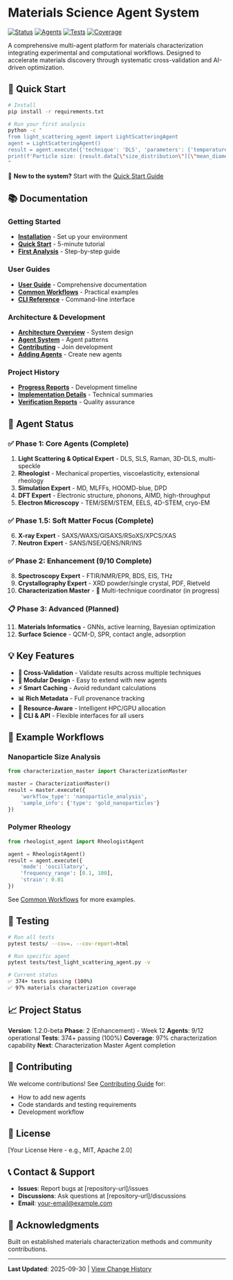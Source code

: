 # Materials Science Agent System

[![Status](https://img.shields.io/badge/status-Phase%202-blue)](docs/history/progress/PHASE2_PROGRESS.md)
[![Agents](https://img.shields.io/badge/agents-9%2F12-green)](#agent-status)
[![Tests](https://img.shields.io/badge/tests-374%2B%20passing-success)](#testing)
[![Coverage](https://img.shields.io/badge/coverage-97%25-brightgreen)](#testing)

A comprehensive multi-agent platform for materials characterization integrating experimental and computational workflows. Designed to accelerate materials discovery through systematic cross-validation and AI-driven optimization.

## 🚀 Quick Start

```bash
# Install
pip install -r requirements.txt

# Run your first analysis
python -c "
from light_scattering_agent import LightScatteringAgent
agent = LightScatteringAgent()
result = agent.execute({'technique': 'DLS', 'parameters': {'temperature': 298, 'angle': 90}})
print(f'Particle size: {result.data[\"size_distribution\"][\"mean_diameter_nm\"]:.1f} nm')
"
```

📖 **New to the system?** Start with the [Quick Start Guide](docs/getting-started/quickstart.md)

## 📚 Documentation

### Getting Started
- **[Installation](docs/getting-started/installation.md)** - Set up your environment
- **[Quick Start](docs/getting-started/quickstart.md)** - 5-minute tutorial
- **[First Analysis](docs/getting-started/first-analysis.md)** - Step-by-step guide

### User Guides
- **[User Guide](docs/guides/user-guide.md)** - Comprehensive documentation
- **[Common Workflows](docs/guides/workflows.md)** - Practical examples
- **[CLI Reference](docs/guides/cli-reference.md)** - Command-line interface

### Architecture & Development
- **[Architecture Overview](docs/architecture/overview.md)** - System design
- **[Agent System](docs/architecture/agent-system.md)** - Agent patterns
- **[Contributing](docs/development/contributing.md)** - Join development
- **[Adding Agents](docs/development/adding-agents.md)** - Create new agents

### Project History
- **[Progress Reports](docs/history/progress/)** - Development timeline
- **[Implementation Details](docs/history/implementation/)** - Technical summaries
- **[Verification Reports](docs/history/verification/)** - Quality assurance

## 🤖 Agent Status

### ✅ Phase 1: Core Agents (Complete)
1. **Light Scattering & Optical Expert** - DLS, SLS, Raman, 3D-DLS, multi-speckle
2. **Rheologist** - Mechanical properties, viscoelasticity, extensional rheology
3. **Simulation Expert** - MD, MLFFs, HOOMD-blue, DPD
4. **DFT Expert** - Electronic structure, phonons, AIMD, high-throughput
5. **Electron Microscopy** - TEM/SEM/STEM, EELS, 4D-STEM, cryo-EM

### ✅ Phase 1.5: Soft Matter Focus (Complete)
6. **X-ray Expert** - SAXS/WAXS/GISAXS/RSoXS/XPCS/XAS
7. **Neutron Expert** - SANS/NSE/QENS/NR/INS

### ✅ Phase 2: Enhancement (9/10 Complete)
8. **Spectroscopy Expert** - FTIR/NMR/EPR, BDS, EIS, THz
9. **Crystallography Expert** - XRD powder/single crystal, PDF, Rietveld
10. **Characterization Master** - 🔧 Multi-technique coordinator (in progress)

### 📋 Phase 3: Advanced (Planned)
11. **Materials Informatics** - GNNs, active learning, Bayesian optimization
12. **Surface Science** - QCM-D, SPR, contact angle, adsorption

## 💡 Key Features

- **🔄 Cross-Validation** - Validate results across multiple techniques
- **🧩 Modular Design** - Easy to extend with new agents
- **⚡ Smart Caching** - Avoid redundant calculations
- **📊 Rich Metadata** - Full provenance tracking
- **🎯 Resource-Aware** - Intelligent HPC/GPU allocation
- **🔧 CLI & API** - Flexible interfaces for all users

## 🔬 Example Workflows

### Nanoparticle Size Analysis
```python
from characterization_master import CharacterizationMaster

master = CharacterizationMaster()
result = master.execute({
    'workflow_type': 'nanoparticle_analysis',
    'sample_info': {'type': 'gold_nanoparticles'}
})
```

### Polymer Rheology
```python
from rheologist_agent import RheologistAgent

agent = RheologistAgent()
result = agent.execute({
    'mode': 'oscillatory',
    'frequency_range': [0.1, 100],
    'strain': 0.01
})
```

See [Common Workflows](docs/guides/workflows.md) for more examples.

## 🧪 Testing

```bash
# Run all tests
pytest tests/ --cov=. --cov-report=html

# Run specific agent
pytest tests/test_light_scattering_agent.py -v

# Current status
✅ 374+ tests passing (100%)
✅ 97% materials characterization coverage
```

## 📈 Project Status

**Version**: 1.2.0-beta
**Phase**: 2 (Enhancement) - Week 12
**Agents**: 9/12 operational
**Tests**: 374+ passing (100%)
**Coverage**: 97% characterization capability
**Next**: Characterization Master Agent completion

## 🤝 Contributing

We welcome contributions! See [Contributing Guide](docs/development/contributing.md) for:
- How to add new agents
- Code standards and testing requirements
- Development workflow

## 📄 License

[Your License Here - e.g., MIT, Apache 2.0]

## 📞 Contact & Support

- **Issues**: Report bugs at [repository-url]/issues
- **Discussions**: Ask questions at [repository-url]/discussions
- **Email**: your-email@example.com

## 🙏 Acknowledgments

Built on established materials characterization methods and community contributions.

---

**Last Updated**: 2025-09-30 | [View Change History](docs/history/progress/)
